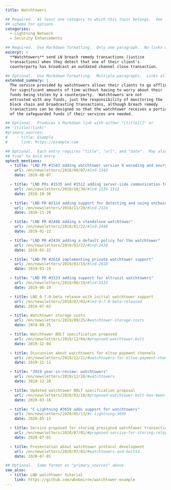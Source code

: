 ```yaml
---
title: Watchtowers

## Required.  At least one category to which this topic belongs.  See
## schema for options
categories:
  - Lightning Network
  - Security Enhancements

## Required.  Use Markdown formatting.  Only one paragraph.  No links allowed.
excerpt: >
  **Watchtowers** send LN breach remedy transactions (justice
  transactions) when they detect that one of their client's
  counterparty has broadcast an outdated channel close transaction.

## Optional.  Use Markdown formatting.  Multiple paragraphs.  Links allowed.
extended_summary: |
  The service provided by watchtowers allows their clients to go offline
  for significant amounts of time without having to worry about their
  funds being stolen by a counterparty.  Watchtowers are not
  entrusted with any funds, just the responsibility of monitoring the
  block chain and broadcasting transactions, although breach remedy
  transactions can be designed so that the watchtower receives a portion
  of the safeguarded funds if their services are needed.

## Optional.  Produces a Markdown link with either "[title][]" or
## "[title](link)"
#primary_sources:
#    - title: Example
#      link: https://example.com

## Optional.  Each entry requires "title", "url", and "date".  May also use "feature:
## true" to bold entry
optech_mentions:
  - title: "LND PR #1543 adding watchtower version 0 encoding and encryption"
    url: /en/newsletters/2018/08/07/#lnd-1543
    date: 2018-08-07

  - title: "LND PRs #1535 and #1512 adding server-side communication for watchtowers"
    url: /en/newsletters/2018/10/30/#lnd-1535-1512
    date: 2018-10-30

  - title: "LND PR #2124 adding support for detecting and using onchain spends"
    url: /en/newsletters/2018/11/20/#lnd-2124
    date: 2018-11-20

  - title: "LND PR #2448 adding a standalone watchtower"
    url: /en/newsletters/2019/01/22/#lnd-2448
    date: 2019-01-22

  - title: "LND PR #2439 adding a default policy for the watchtower"
    url: /en/newsletters/2019/01/22/#lnd-2439
    date: 2019-01-22

  - title: "LND PR #2618 implementing private watchtower support"
    url: /en/newsletters/2019/03/19/#lnd-2618
    date: 2019-03-19

  - title: "LND PR #3133 adding support for altruist watchtowers"
    url: /en/newsletters/2019/06/19/#lnd-3133
    date: 2019-06-19

  - title: LND 0.7.0-beta release with initial watchtower support
    url: /en/newsletters/2019/07/03/#lnd-0-7-0-beta-released
    date: 2019-07-03

  - title: Watchtower storage costs
    url: /en/newsletters/2019/09/25/#watchtower-storage-costs
    date: 2019-09-25

  - title: Watchtower BOLT specification proposed
    url: /en/newsletters/2019/12/04/#proposed-watchtower-bolt
    date: 2019-12-04

  - title: Discussion about watchtowers for eltoo payment channels
    url: /en/newsletters/2019/12/11/#watchtowers-for-eltoo-payment-channels
    date: 2019-12-11

  - title: "2019 year-in-review: watchtowers"
    url: /en/newsletters/2019/12/28/#watchtowers
    date: 2019-12-28

  - title: Updated watchtower BOLT specification proposal
    url: /en/newsletters/2020/03/18/#proposed-watchtower-bolt-has-been-updated
    date: 2020-03-18

  - title: "C-Lightning #3659 adds support for watchtowers"
    url: /en/newsletters/2020/05/13/#c-lightning-3659
    date: 2020-05-13

  - title: Service proposed for storing presigned watchtower transactions
    url: /en/newsletters/2020/07/01/#proposed-service-for-storing-relaying-and-broadcasting-presigned-transactions
    date: 2020-07-01

  - title: Presentation about watchtower protocol development
    url: /en/newsletters/2020/07/01/#watchtowers-and-bolt13
    date: 2020-07-01

## Optional.  Same format as "primary_sources" above
see_also:
  - title: LND watchtower tutorial
    link: https://github.com/wbobeirne/watchtower-example
---
```

